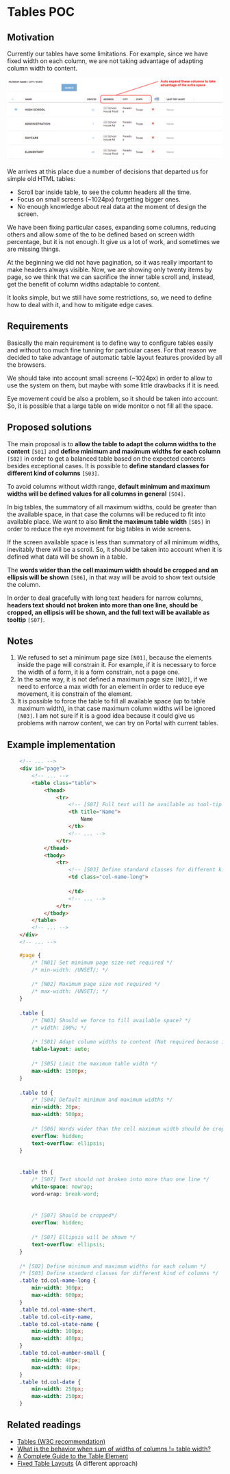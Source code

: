 ﻿# Tables POC

## Motivation

Currently our tables have some limitations. For example, since we have fixed width on each column, we are not taking advantage of adapting column width to content.

![Current problem](images/current_problem.png)

We arrives at this place due a number of decisions that departed us for simple old HTML tables:

* Scroll bar inside table, to see the column headers all the time.
* Focus on small screens (~1024px) forgetting bigger ones.
* No enough knowledge about real data at the moment of design the screen.

We have been fixing particular cases, expanding some columns, reducing others and allow some of the to be defined based on screen width percentage, but it is not enough. It give us a lot of work, and sometimes we are missing things.

At the beginning we did not have pagination, so it was really important to make headers always visible. Now, we are showing only twenty items by page, so we think that we can sacrifice the inner table scroll and, instead, get the benefit of column widths adaptable to content.

It looks simple, but we still have some restrictions, so, we need to define how to deal with it, and how to mitigate edge cases.


## Requirements

Basically the main requirement is to define way to configure tables easily and without too much fine tunning for particular cases. For that reason we decided to take advantage of automatic table layout features provided by all the browsers.

We should take into account small screens (~1024px) in order to allow to use the system on them, but maybe with some little drawbacks if it is need.

Eye movement could be also a problem, so it should be taken into account. So, it is possible that a large table on wide monitor o not fill all the space.


## Proposed solutions

The main proposal is to **allow the table to adapt the column widths to the content** `[S01]` and **define minimum and maximum widths for each column** `[S02]` in order to get a balanced table based on the expected contents besides exceptional cases. It is possible to **define standard classes for different kind of columns** `[S03]`.

To avoid columns without width range, **default minimum and maximum widths will be defined values for all columns in general** `[S04]`.

In big tables, the summatory of all maximum widths, could be greater than the available space, in that case the columns will be reduced to fit into available place. We want to also **limit the maximum table width** `[S05]` in order to reduce the eye movement for big tables in wide screens.

If the screen available space is less than summatory of all minimum widths, inevitably there will be a scroll. So, it should be taken into account when it is defined what data will be shown in a table.

The **words wider than the cell maximum width should be cropped and an ellipsis will be shown** `[S06]`, in that way will be avoid to show text outside the column.

In order to deal gracefully with long text headers for narrow columns, **headers text should not broken into more than one line, should be cropped, an ellipsis will be shown, and the full text will be available as tooltip** `[S07]`.


## Notes

1.  We refused to set a minimum page size `[N01]`, because the elements inside the page will constrain it. For example, if it is necessary to force the width of a form, it is a form constrain, not a page one.
2.  In the same way, it is not defined a maximum page size `[N02]`, if we need to enforce a max width for an element in order to reduce eye movement, it is constrain of the element.
3.  It is possible to force the table to fill all available space (up to table maximum width), in that case maximum column widths will be ignored `[N03]`. I am not sure if it is a good idea because it could give us problems with narrow content, we can try on Portal with current tables.

## Example implementation

```html
    <!-- ... -->
    <div id="page">
        <!-- ... -->
        <table class="table">
            <thead>
                <tr>
                    <!-- [S07] Full text will be available as tool-tip -->
                    <th title="Name">
                        Name
                    </th>
                    <!-- ... -->
                </tr>
            </thead>
            <tbody>
                <tr>
                    <!-- [S03] Define standard classes for different kind of columns -->
                    <td class="col-name-long">

                    </td>
                    <!-- ... -->
                </tr>
            </tbody>
        </table>
        <!-- ... -->
    </div>
    <!-- ... -->
```

```css
    #page { 
        /* [N01] Set minimum page size not required */
        /* min-width: /UNSET/; */ 

        /* [N02] Maximum page size not required */
        /* max-width: /UNSET/; */ 
    }

    .table {
        /* [N03] Should we force to fill available space? */
        /* width: 100%; */ 

        /* [S01] Adapt column widths to content (Not required because it is the default value) */
        table-layout: auto; 

        /* [S05] Limit the maximum table width */
        max-width: 1500px; 
    }

    .table td {
        /* [S04] Default minimum and maximum widths */
        min-width: 20px;
        max-width: 500px;

        /* [S06] Words wider than the cell maximum width should be cropped and an ellipsis will be shown */
        overflow: hidden;
        text-overflow: ellipsis;
    }


    .table th {
        /* [S07] Text should not broken into more than one line */
        white-space: nowrap;
        word-wrap: break-word;
    

        /* [S07] Should be cropped*/
        overflow: hidden;

        /* [S07] Ellipsis will be shown */
        text-overflow: ellipsis;
    }

    /* [S02] Define minimum and maximum widths for each column */
    /* [S03] Define standard classes for different kind of columns */
    .table td.col-name-long {
        min-width: 300px;
        max-width: 600px;
    }
    .table td.col-name-short,
    .table td.col-city-name,
    .table td.col-state-name {
        min-width: 100px;
        max-width: 400px;
    }
    .table td.col-number-small {
        min-width: 40px;
        max-width: 40px;
    }
    .table td.col-date {
        min-width: 250px;
        max-width: 250px;
    }
```


## Related readings

* [Tables (W3C recommendation)](http://www.w3.org/TR/CSS21/tables.html)
* [What is the behavior when sum of widths of columns != table width?](http://stackoverflow.com/questions/8251517/what-is-the-behavior-when-sum-of-widths-of-columns-table-width)
* [A Complete Guide to the Table Element](http://css-tricks.com/complete-guide-table-element/)
* [Fixed Table Layouts](http://css-tricks.com/fixing-tables-long-strings/#cp_embed_lAqrG) (A different approach)


